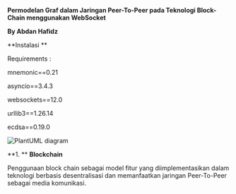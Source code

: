 **Permodelan
Graf dalam Jaringan Peer-To-Peer pada Teknologi Block-Chain menggunakan
WebSocket**

**By
Abdan Hafidz**

**Instalasi **

Requirements :

mnemonic==0.21

asyncio==3.4.3

websockets==12.0

urllib3==1.26.14

ecdsa==0.19.0

![PlantUML diagram](file:///C:/Users/asus/AppData/Local/Temp/msohtmlclip1/01/clip_image002.jpg)

**1.      ** **Blockchain**

Penggunaan block
chain sebagai model fitur yang diimplementasikan dalam teknologi berbasis
desentralisasi dan memanfaatkan jaringan Peer-To-Peer sebagai media komunikasi.
